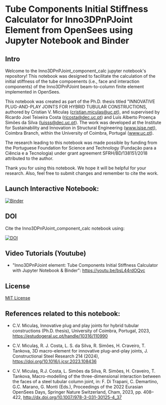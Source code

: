 # Tube Components Initial Stiffness Calculator for Inno3DPnPJoint Element from OpenSees using Jupyter Notebook and Binder

## Intro
Welcome to the Inno3DPnPJoint_component_calc jupyter notebook's repository! This notebook was designed to facilitate the calculation of the initial stiffness of the tube compoenents (i.e., face and interaction components) of the Inno3DPnPJoint beam-to-column finite element implemented in OpenSees.

This notebook was created as part of the Ph.D. thesis titled "INNOVATIVE PLUG-AND-PLAY JOINTS FOR HYBRID TUBULAR CONSTRUCTIONS, authored by Cristian V. Miculaș (cristian.miculas@uc.pt), and supervised by Ricardo Joel Teixeira Costa (rjcosta@dec.uc.pt) and Luís Alberto Proença Simões da Silva (luisss@dec.uc.pt). The work was developed at the Institute for Sustainability and Innovation in Structural Engineering (www.isise.net), Coimbra Branch, within the University of Coimbra, Portugal (www.uc.pt).

The research leading to this notebook was made possible by funding from the Portuguese Foundation for Science and Technology (Fundação para a Ciência e a Tecnologia) under grant agreement SFRH/BD/138151/2018 attributed to the author.

Thank you for using this notebook. We hope it will be helpful for your research. Also, feel free to submit changes and remember to cite the work.

## Launch Interactive Notebook:
[![Binder](https://mybinder.org/badge_logo.svg)](https://mybinder.org/v2/gh/cvmiculas/Inno3DPnPJoint_component_calc/HEAD)

## DOI
Cite the Inno3DPnPJoint_component_calc notebook using:

[![DOI](https://zenodo.org/badge/633002290.svg)](https://zenodo.org/badge/latestdoi/633002290)

## Video Tutorials (Youtube)
- "Inno3DPnPJoint element: Tube Components Initial Stiffness Calculator with Jupyter Notebook & Binder": https://youtu.be/bsL44rdOQvc

## License
[MIT License](LICENSE)

## References related to this notebook:
- C.V. Miculaş, Innovative plug and play joints for hybrid tubular constructions (Ph.D. thesis), University of Coimbra, Portugal, 2023, https://estudogeral.uc.pt/handle/10316/110990

- C.V. Miculaş, R. J. Costa, L. S. da Silva, R. Simões, H. Craveiro, T. Tankova, 3D macro-element for innovative plug-and-play joints, J. Constructional Steel Research 214 (2024), https://doi.org/10.1016/j.jcsr.2023.108436

- C.V. Miculaş, R.J. Costa, L. Simões da Silva, R. Simões, H. Craveiro, T. Tankova, Macro-modelling of the three-dimensional interaction between the faces of a steel tubular column joint, in: F. Di Trapani, C. Demartino, G.C. Marano, G. Monti (Eds.), Proceedings of the 2022 Eurasian OpenSees Days, Springer Nature Switzerland, Cham, 2023, pp. 408–422, http://dx.doi.org/10.1007/978-3-031-30125-4_37